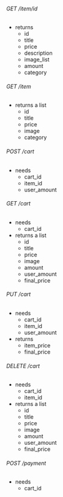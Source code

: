 ###### GET  /item/id
- returns
    - id
    - title
    - price
    - description
    - image_list
    - amount
    - category

###### GET /item
- returns a list
    - id
    - title
    - price
    - image
    - category
  
###### POST /cart
- needs
    - cart_id
    - item_id
    - user_amount

###### GET /cart
- needs 
    - cart_id
- returns a list
    - id
    - title
    - price
    - image
    - amount
    - user_amount
    - final_price

###### PUT /cart
- needs
    - cart_id
    - item_id
    - user_amount
- returns
    - item_price
    - final_price

###### DELETE /cart
- needs
    - cart_id
    - item_id
- returns a list
    - id
    - title
    - price
    - image
    - amount
    - user_amount
    - final_price

###### POST /payment
- needs
    - cart_id
